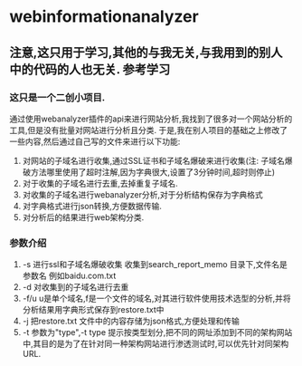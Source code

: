 # webinformationanalyzer

## 注意,这只用于学习,其他的与我无关,与我用到的别人中的代码的人也无关. 参考学习

### 这只是一个二创小项目.

通过使用webanalyzer插件的api来进行网站分析,我找到了很多对一个网站分析的工具,但是没有批量对网站进行分析且分类.
于是,我在别人项目的基础之上修改了一些内容,然后通过自己写的文件来进行以下功能:
1. 对网站的子域名进行收集,通过SSL证书和子域名爆破来进行收集(注: 子域名爆破方法哪里使用了超时注解,因为字典很大,设置了3分钟时间,超时则停止)
2. 对于收集的子域名进行去重,去掉重复子域名.
3. 对收集的子域名进行webanalyzer分析,对于分析结构保存为字典格式
4. 对字典格式进行json转换,方便数据传输.
5. 对分析后的结果进行web架构分类.


### 参数介绍
1. -s 进行ssl和子域名爆破收集 收集到search_report_memo 目录下,文件名是参数名 例如baidu.com.txt
2. -d 对收集到的子域名进行去重
3. -f/u u是单个域名,f是一个文件的域名,对其进行软件使用技术选型的分析,并将分析结果用字典形式保存到restore.txt中
4. -j 把restore.txt 文件中的内容存储为json格式,方便处理和传输
5. -t 参数为"type",-t type 提示按类型划分,把不同的网址添加到不同的架构网站中,其目的是为了在针对同一种架构网站进行渗透测试时,可以优先针对同架构URL.

